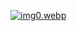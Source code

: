 [![img0.webp](https://qdioweb.vercel.app/images/img0.webp)](https://qdioweb.vercel.app/images/img0.webp)
